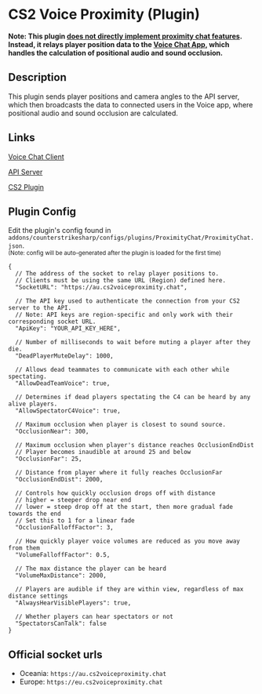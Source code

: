 # CS2 Voice Proximity (Plugin)

**Note: This plugin <ins>does not directly implement proximity chat features</ins>. Instead, it relays player position data to the [Voice Chat App](https://github.com/b0ink/CS2-VoiceProximity-Client), which handles the calculation of positional audio and sound occlusion.**

## Description

This plugin sends player positions and camera angles to the API server, which then broadcasts the data to connected users in the Voice app, where positional audio and sound occlusion are calculated.

## Links

[Voice Chat Client](https://github.com/b0ink/CS2-VoiceProximity-Client)

[API Server](https://github.com/b0ink/CS2-VoiceProximity-Server)

[CS2 Plugin](https://github.com/b0ink/CS2-VoiceProximity-Plugin)

## Plugin Config

Edit the plugin's config found in `addons/counterstrikesharp/configs/plugins/ProximityChat/ProximityChat.json`.\
<sub>(Note: config will be auto-generated after the plugin is loaded for the first time)</sub>

```jsonc
{
  // The address of the socket to relay player positions to.
  // Clients must be using the same URL (Region) defined here.
  "SocketURL": "https://au.cs2voiceproximity.chat",

  // The API key used to authenticate the connection from your CS2 server to the API.
  // Note: API keys are region-specific and only work with their corresponding socket URL.
  "ApiKey": "YOUR_API_KEY_HERE",

  // Number of milliseconds to wait before muting a player after they die.
  "DeadPlayerMuteDelay": 1000,

  // Allows dead teammates to communicate with each other while spectating.
  "AllowDeadTeamVoice": true,

  // Determines if dead players spectating the C4 can be heard by any alive players.
  "AllowSpectatorC4Voice": true,

  // Maximum occlusion when player is closest to sound source.
  "OcclusionNear": 300,

  // Maximum occlusion when player's distance reaches OcclusionEndDist
  // Player becomes inaudible at around 25 and below
  "OcclusionFar": 25,

  // Distance from player where it fully reaches OcclusionFar
  "OcclusionEndDist": 2000,

  // Controls how quickly occlusion drops off with distance
  // higher = steeper drop near end
  // lower = steep drop off at the start, then more gradual fade towards the end
  // Set this to 1 for a linear fade
  "OcclusionFalloffFactor": 3,

  // How quickly player voice volumes are reduced as you move away from them
  "VolumeFalloffFactor": 0.5,

  // The max distance the player can be heard
  "VolumeMaxDistance": 2000,

  // Players are audible if they are within view, regardless of max distance settings
  "AlwaysHearVisiblePlayers": true,

  // Whether players can hear spectators or not
  "SpectatorsCanTalk": false
}
```

## Official socket urls

- Oceania: `https://au.cs2voiceproximity.chat`
- Europe: `https://eu.cs2voiceproximity.chat`
